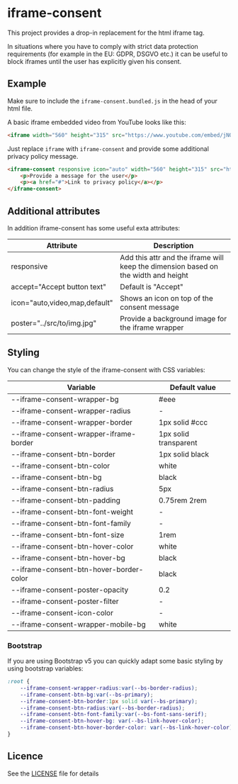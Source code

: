 # iframe-consent

This project provides a drop-in replacement for the html iframe tag.

In situations where you have to comply with strict data protection requirements (for example in the EU: GDPR, DSGVO etc.) it can be useful to block iframes until the user has explicitly given his consent. 

## Example

Make sure to include the `iframe-consent.bundled.js` in the head of your html file.

A basic iframe embedded video from YouTube looks like this:

```html
<iframe width="560" height="315" src="https://www.youtube.com/embed/jNQXAC9IVRw" title="YouTube video player" frameborder="0" allow="accelerometer; autoplay; clipboard-write; encrypted-media; gyroscope; picture-in-picture" allowfullscreen></iframe>
```

Just replace `iframe` with `iframe-consent` and provide some additional privacy policy message.

```html
<iframe-consent responsive icon="auto" width="560" height="315" src="https://www.youtube.com/embed/jNQXAC9IVRw" title="YouTube video player" frameborder="0" allow="accelerometer; autoplay; clipboard-write; encrypted-media; gyroscope; picture-in-picture" allowfullscreen>
    <p>Provide a message for the user</p>
    <p><a href="#">Link to privacy policy</a></p>
</iframe-consent>
```

## Additional attributes

In addition iframe-consent has some useful exta attributes:

| Attribute 	                         | Description  		                                |
|---	                                 |---		                                            |
| responsive  	                         | Add this attr and the iframe will keep the dimension based on the width and height |
| accept="Accept button text"  	         | Default is "Accept"	                                |
| icon="auto,video,map,default"  	     | Shows an icon on top of the  consent message 	    |
| poster="../src/to/img.jpg"  	         | Provide a background image for the iframe wrapper 	|

## Styling

You can change the style of the iframe-consent with CSS variables:

| Variable 	                              | Default value  		 |
|---	                                  |---		             |
| --iframe-consent-wrapper-bg  	          | #eee                 |
| --iframe-consent-wrapper-radius         | -                    |
| --iframe-consent-wrapper-border 	      | 1px solid #ccc	     |
| --iframe-consent-wrapper-iframe-border  | 1px solid transparent|
| --iframe-consent-btn-border             | 1px solid black      |
| --iframe-consent-btn-color              | white                |
| --iframe-consent-btn-bg                 | black                |
| --iframe-consent-btn-radius             | 5px                  |
| --iframe-consent-btn-padding            | 0.75rem 2rem         |
| --iframe-consent-btn-font-weight        | -                    |
| --iframe-consent-btn-font-family        | -                    |
| --iframe-consent-btn-font-size          | 1rem                 |
| --iframe-consent-btn-hover-color        | white                |
| --iframe-consent-btn-hover-bg           | black                |
| --iframe-consent-btn-hover-border-color | black                |
| --iframe-consent-poster-opacity         | 0.2                  |
| --iframe-consent-poster-filter          | -                    |
| --iframe-consent-icon-color             | -                    |
| --iframe-consent-wrapper-mobile-bg      | white                |

### Bootstrap

If you are using Bootstrap v5 you can quickly adapt some basic styling by using bootstrap variables:

```css
:root {
    --iframe-consent-wrapper-radius:var(--bs-border-radius);
    --iframe-consent-btn-bg:var(--bs-primary);
    --iframe-consent-btn-border:1px solid var(--bs-primary);
    --iframe-consent-btn-radius:var(--bs-border-radius);
    --iframe-consent-btn-font-family:var(--bs-font-sans-serif);
    --iframe-consent-btn-hover-bg: var(--bs-link-hover-color);
    --iframe-consent-btn-hover-border-color: var(--bs-link-hover-color);
}
```


## Licence

See the [LICENSE](LICENSE.md) file for details